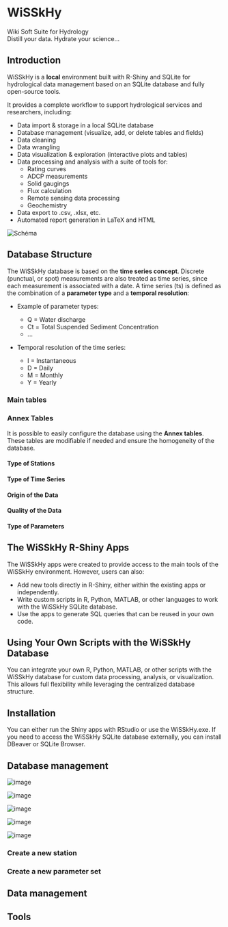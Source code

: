 # WiSSkHy
Wiki Soft Suite for Hydrology   
Distill your data. Hydrate your science...

## Introduction
WiSSkHy is a **local** environment built with R-Shiny and SQLite for hydrological data management based on an SQLite database and fully open-source tools.

It provides a complete workflow to support hydrological services and researchers, including:

- Data import & storage in a local SQLite database
- Database management (visualize, add, or delete tables and fields)
- Data cleaning
- Data wrangling
- Data visualization & exploration (interactive plots and tables)
- Data processing and analysis with a suite of tools for:
  - Rating curves
  - ADCP measurements
  - Solid gaugings
  - Flux calculation
  - Remote sensing data processing
  - Geochemistry
- Data export to .csv, .xlsx, etc.
- Automated report generation in LaTeX and HTML

![Schéma](https://github.com/user-attachments/assets/03230a04-b6dd-41fa-8070-0fb65640880b)

## Database Structure
The WiSSkHy database is based on the **time series concept**. Discrete (punctual, or spot) measurements are also treated as time series, since each measurement is associated with a date.
A time series (ts) is defined as the combination of a **parameter type** and a **temporal resolution**:

- Example of parameter types:  
  - Q = Water discharge  
  - Ct = Total Suspended Sediment Concentration
  - ...

- Temporal resolution of the time series:  
  - I = Instantaneous  
  - D = Daily  
  - M = Monthly  
  - Y = Yearly  

 



### Main tables


### Annex Tables

It is possible to easily configure the database using the **Annex tables**. These tables are modifiable if needed and ensure the homogeneity of the database.

#### Type of Stations

#### Type of Time Series

#### Origin of the Data

#### Quality of the Data

#### Type of Parameters








## The WiSSkHy R-Shiny Apps

The WiSSkHy apps were created to provide access to the main tools of the WiSSkHy environment. However, users can also:
- Add new tools directly in R-Shiny, either within the existing apps or independently.
- Write custom scripts in R, Python, MATLAB, or other languages to work with the WiSSkHy SQLite database.
- Use the apps to generate SQL queries that can be reused in your own code.

## Using Your Own Scripts with the WiSSkHy Database

You can integrate your own R, Python, MATLAB, or other scripts with the WiSSkHy database for custom data processing, analysis, or visualization. This allows full flexibility while leveraging the centralized database structure.

## Installation
You can either run the Shiny apps with RStudio or use the WiSSkHy.exe. 
If you need to access the WiSSkHy SQLite database externally, you can install DBeaver or SQLite Browser.

## Database management

![image](https://github.com/user-attachments/assets/d1e9c9dd-d984-45d8-b551-fcca412655c0)
  
![image](https://github.com/user-attachments/assets/81cc87d5-0a6f-4f83-92d0-a5151a946691)
  
![image](https://github.com/user-attachments/assets/f48482c7-6c99-40d2-8ad3-a6adcd3dbc8e)
  
![image](https://github.com/user-attachments/assets/2059dbba-1017-447b-a18a-47fda594a6cc)
  
![image](https://github.com/user-attachments/assets/37fd623e-2f08-4731-aea2-f100496b4a10)

### Create a new station


### Create a new parameter set

## Data management


## Tools

